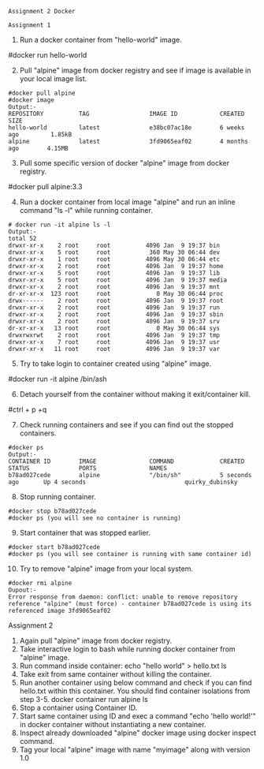 	Assignment 2 Docker

	Assignment 1
1. Run a docker container from "hello-world" image.

#docker run hello-world

2. Pull "alpine" image from docker registry and see if image is available in your local image list.
```
#docker pull alpine
#docker image
Output:-
REPOSITORY          TAG                 IMAGE ID            CREATED             SIZE
hello-world         latest              e38bc07ac18e        6 weeks ago         1.85kB
alpine              latest              3fd9065eaf02        4 months ago        4.15MB
```
3. Pull some specific version of docker "alpine" image from docker registry.

#docker pull alpine:3.3

4. Run a docker container from local image "alpine" and run an inline command "ls -l" while running container.
```
# docker run -it alpine ls -l
Output:-
total 52
drwxr-xr-x    2 root     root          4096 Jan  9 19:37 bin
drwxr-xr-x    5 root     root           360 May 30 06:44 dev
drwxr-xr-x    1 root     root          4096 May 30 06:44 etc
drwxr-xr-x    2 root     root          4096 Jan  9 19:37 home
drwxr-xr-x    5 root     root          4096 Jan  9 19:37 lib
drwxr-xr-x    5 root     root          4096 Jan  9 19:37 media
drwxr-xr-x    2 root     root          4096 Jan  9 19:37 mnt
dr-xr-xr-x  123 root     root             0 May 30 06:44 proc
drwx------    2 root     root          4096 Jan  9 19:37 root
drwxr-xr-x    2 root     root          4096 Jan  9 19:37 run
drwxr-xr-x    2 root     root          4096 Jan  9 19:37 sbin
drwxr-xr-x    2 root     root          4096 Jan  9 19:37 srv
dr-xr-xr-x   13 root     root             0 May 30 06:44 sys
drwxrwxrwt    2 root     root          4096 Jan  9 19:37 tmp
drwxr-xr-x    7 root     root          4096 Jan  9 19:37 usr
drwxr-xr-x   11 root     root          4096 Jan  9 19:37 var
```

5. Try to take login to container created using "alpine" image.

#docker run -it alpine /bin/ash

6. Detach yourself from the container without making it exit/container kill.

#ctrl + p +q

7. Check running containers and see if you can find out the stopped containers.
```
#docker ps
Output:-
CONTAINER ID        IMAGE               COMMAND             CREATED             STATUS              PORTS               NAMES
b78ad027cede        alpine              "/bin/sh"           5 seconds ago       Up 4 seconds                            quirky_dubinsky
```
8. Stop running container.
```
#docker stop b78ad027cede
#docker ps (you will see no container is running)
```

9. Start container that was stopped earlier.

```
#docker start b78ad027cede
#docker ps (you will see container is running with same container id)
```
10. Try to remove "alpine" image from your local system.
```
#docker rmi alpine
Oupout:-
Error response from daemon: conflict: unable to remove repository 	reference "alpine" (must force) - container b78ad027cede is using its 	referenced image 3fd9065eaf02
```
Assignment 2

1. Again pull "alpine" image from docker registry.
2. Take interactive login to bash while running docker container from "alpine" image.
3. Run command inside container: echo "hello world" > hello.txt ls
4. Take exit from same container without killing the container.
5. Run another container using below command and check if you can find hello.txt within this container. You should find container isolations from step 3-5. docker container run alpine ls
6. Stop a container using Container ID.
7. Start same container using ID and exec a command "echo 'hello world!'" in docker container without instantiating a new container.
8. Inspect already downloaded "alpine" docker image using docker inspect command.
9. Tag your local "alpine" image with name "myimage" along with version 1.0

